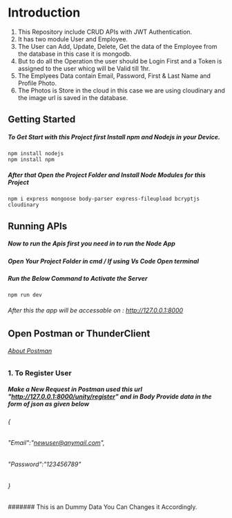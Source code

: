 # Introduction
1. This Repository include CRUD APIs with JWT Authentication.
2. It has two module User and Employee.
3. The User can Add, Update, Delete, Get the data of the Employee from the database in this case it is mongodb.
4. But to do all the Operation the user should be Login First and a Token is assigned to the user whicg will be Valid till 1hr.
5. The Emplyees Data contain Email, Password, First & Last Name and Profile Photo.
6. The Photos is Store in the cloud in this case we are using cloudinary and the image url is saved in the database.

## Getting Started
##### To Get Start with this Project first Install npm and Nodejs in your Device.
    npm install nodejs
    npm install npm
##### After that Open the Project Folder and Install Node Modules for this Project
    npm i express mongoose body-parser express-fileupload bcryptjs cloudinary

## Running APIs
##### Now to run the Apis first you need in to run the Node App 
##### Open Your Project Folder in cmd / If using Vs Code Open terminal
##### Run the Below Command to Activate the Server
    npm run dev
###### After this the app will be accessable on : <a href = "http://127.0.0.1:8000">http://127.0.0.1:8000</a>

## Open Postman or ThunderClient 
###### <a href="https://www.postman.com/product/tools/#:~:text=Postman%20can%20be%20used%20to,use%20to%20build%20tests%20quickly.">About Postman</a>

### 1. To Register User
##### Make a New Request in Postman used this url "http://127.0.0.1:8000/unity/register" and in Body Provide data in the form of json as given below
###### {
######  "Email":"newuser@anymail.com",<br>
######  "Password":"123456789" 
###### }
####### This is an Dummy Data You Can Changes it Accordingly.
